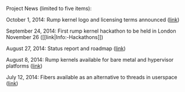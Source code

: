 Project News (limited to five items):

October 1, 2014:
Rump kernel logo and licensing terms announced ([link](http://permalink.gmane.org/gmane.comp.rumpkernel.user/439))

September 24, 2014:
First rump kernel hackathon to be held in London November 26 ([[link|Info:-Hackathons]])

August 27, 2014:
Status report and roadmap ([link](http://permalink.gmane.org/gmane.comp.rumpkernel.user/416))

August 8, 2014:
Rump kernels available for bare metal and hypervisor platforms ([link](http://blog.netbsd.org/tnf/entry/an_internet_ready_os_from))

July 12, 2014:
Fibers available as an alternative to threads in userspace ([link](http://permalink.gmane.org/gmane.comp.rumpkernel.user/314))